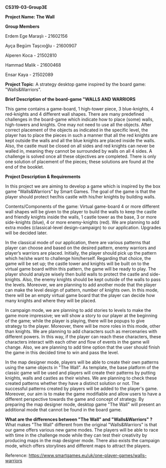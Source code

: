 **CS319-03-Group3E**

**Project Name: The Wall**

**Group Members**

Erdem Ege Maraşlı - 21602156

Ayça Begüm Taşcıoğlu - 21600907

Alperen Koca - 21502810

Hammad Malik - 21600468

Ensar Kaya - 21502089

**Project Topic**: A strategy desktop game inspired by the board game: "Walls&Warriors".

**Brief Description of the board-game "WALLS AND WARRIORS**

This game contains a game-board, 1 high-tower piece, 3 blue-knights, 4 red-knights and 4 different wall shapes. There are many predefined challenges in the board-game which indicate how to place (some) walls, high-towers and knights. One may not need to use all the objects. After correct placement of the objects as indicated in the specific level, the player has to place the pieces in such a manner that all the red knights are kept outside the walls and all the blue knights are placed inside the walls. Also, the castle must be closed on all sides and red knights can never be walled in, meaning they cannot be surrounded by walls on all 4 sides. A challenge is solved once all these objectives are completed. There is only one solution of placement of the pieces; these solutions are found at the end of the booklet. 



**Project Description & Requirements** 

In this project we are aiming to develop a game which is inspired by the box game “Walls&Warriors” by Smart Games. 
The goal of the game is that the player should protect her/his castle with his/her knights by building walls. 
 
Contents/Components of the game:
Virtual game-board
4 or more different wall shapes will be given to the player to 
build the walls to keep the castle and friendly knights inside the walls, 
1 castle tower as the base, 
3 or more side-knights (blue), 
4 or more enemy-knights (red). 
We are planning to add extra modes (classical-level design-campaign) to our application. 
Upgrades will be decided later.

In the classical mode of our application, 
there are various patterns that player can choose and based on the desired pattern, 
enemy warriors and player’s warriors are placed. 
Initially, the player should pick up the pattern which he/she want to challenge him/herself. 
Regarding that choice, the game will be set up; 
the castle tower and knights will be built on to the virtual game board within this pattern, 
the game will be ready to play. 
The player should analyze wisely then build walls to protect the castle and side-knights. 
Also, the enemy knights should be kept outside of the walls to pass the levels.
Moreover, we are planning to add another mode that the player can make the level design of pattern, 
number of knights own. 
In this mode, there will be an empty virtual game board 
that the player can decide how many knights and where they will be placed.

In campaign mode, we are planning to add stories to levels to make the game more impressive; 
we will show a story to our player at the beginning of the game; 
while the player is playing, 
there will be popups to give strategy to the player.
Moreover, there will be more roles in this mode, other than knights. 
We are planning to add characters such as mercenaries with different powers. 
In this way, if the player can reach these characters, 
these characters interact with each other and flow of events in the game will change. 
Also, we are planning to add time option that 
the user should finish the game in this decided time to win and pass the level.

In the map designer mode, 
players will be able to create their own patterns using the same objects in "The Wall".
As template,
the base platform of the classic game will be used and players will create 
their patterns by putting knights, walls and castles as their wishes.
We are planning to check these created patterns whether they have a distinct solution or not.
The successful patterns created by players will be added to the player's game.
Moreover,
our aim is to make the game modifiable and allow users to have a 
different perspective towards the game and concept of strategy. 
By preparing the map designer mode,
desktop game "The Wall" will present an additional mode that 
cannot be found in the board game.  

**What are the differences between "The Wall" and "Walls&Warriors" ?** 
What makes "The Wall" different from the original "Walls&Warriors" is that
our game offers various new game modes. The players will be able to
race with time in the challenge mode while they can test 
their creativity by producing maps in the map designer mode. There also 
exists the campaign mode, which offers storylines and different maps
to attract the players.

	
Reference: https://www.smartgames.eu/uk/one-player-games/walls-warriors
